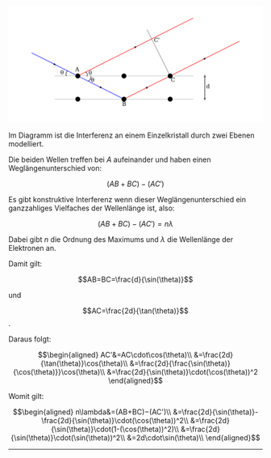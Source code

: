 ![Image](/Physik/2020-02-19-1100px-Bragg's_law.svg.png)

Im Diagramm ist die Interferenz an einem Einzelkristall durch zwei Ebenen modelliert.

Die beiden Wellen treffen bei $A$ aufeinander und haben einen Weglängenunterschied von:

$$(AB+BC)-(AC')$$

Es gibt konstruktive Interferenz wenn dieser Weglängenunterschied ein ganzzahliges Vielfaches der Wellenlänge ist, also:

$$(AB+BC)-(AC')=n\lambda$$

Dabei gibt $n$ die Ordnung des Maximums und $\lambda$ die Wellenlänge der Elektronen an.

Damit gilt:

$$AB=BC=\frac{d}{\sin(\theta)}$$

und

$$AC=\frac{2d}{\tan(\theta)}$$.

Daraus folgt:

$$\begin{aligned}
AC'&=AC\cdot\cos(\theta)\\
&=\frac{2d}{\tan(\theta)}\cos(\theta)\\
&=\frac{2d}{\frac{\sin(\theta)}{\cos(\theta)}}\cos(\theta)\\
&=\frac{2d}{\sin(\theta)}\cdot(\cos(\theta))^2
\end{aligned}$$

Womit gilt:

$$\begin{aligned}
n\lambda&=(AB+BC)−(AC')\\
&=\frac{2d}{\sin(\theta)}-\frac{2d}{\sin(\theta)}\cdot(\cos(\theta))^2\\
&=\frac{2d}{\sin(\theta)}\cdot(1-(\cos(\theta))^2)\\
&=\frac{2d}{\sin(\theta)}\cdot(\sin(\theta))^2\\
&=2d\cdot\sin(\theta)\\
\end{aligned}$$

---